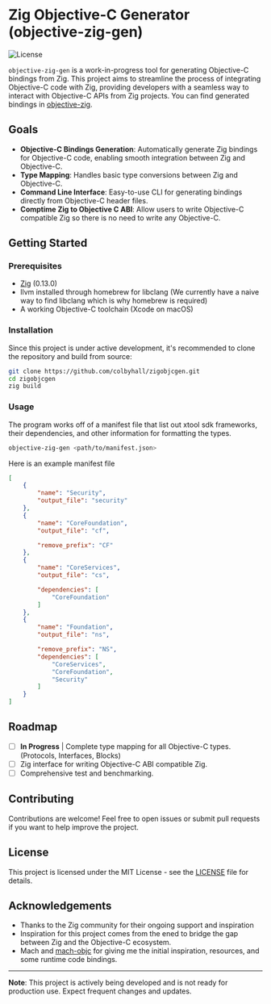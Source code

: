 # Zig Objective-C Generator (objective-zig-gen)

![License](https://img.shields.io/badge/license-MIT-blue.svg)

`objective-zig-gen` is a work-in-progress tool for generating Objective-C bindings from Zig. This project aims to streamline the process of integrating Objective-C code with Zig, providing developers with a seamless way to interact with Objective-C APIs from Zig projects. You can find generated bindings in [objective-zig](https://github.com/colbyhall/objective-zig).

## Goals

- **Objective-C Bindings Generation**: Automatically generate Zig bindings for Objective-C code, enabling smooth integration between Zig and Objective-C.
- **Type Mapping**: Handles basic type conversions between Zig and Objective-C.
- **Command Line Interface**: Easy-to-use CLI for generating bindings directly from Objective-C header files.
- **Comptime Zig to Objective C ABI**: Allow users to write Objective-C compatible Zig so there is no need to write any Objective-C.

## Getting Started

### Prerequisites

- [Zig](https://ziglang.org/) (0.13.0)
- llvm installed through homebrew for libclang (We currently have a naive way to find libclang which is why homebrew is required)
- A working Objective-C toolchain (Xcode on macOS)

### Installation

Since this project is under active development, it's recommended to clone the repository and build from source:

```bash
git clone https://github.com/colbyhall/zigobjcgen.git
cd zigobjcgen
zig build
```

### Usage

The program works off of a manifest file that list out xtool sdk frameworks, their dependencies, and other information for formatting the types.

```bash
objective-zig-gen <path/to/manifest.json>
```
Here is an example manifest file

```json
[
    {
        "name": "Security",
        "output_file": "security"
    },
    {
        "name": "CoreFoundation",
        "output_file": "cf",

        "remove_prefix": "CF"
    },
    {
        "name": "CoreServices",
        "output_file": "cs",

        "dependencies": [
            "CoreFoundation"
        ]
    },
    {
        "name": "Foundation",
        "output_file": "ns",

        "remove_prefix": "NS",
        "dependencies": [
            "CoreServices",
            "CoreFoundation",
            "Security"
        ]
    }
]
```

## Roadmap
- [ ] **In Progress** | Complete type mapping for all Objective-C types. (Protocols, Interfaces, Blocks)
- [ ] Zig interface for writing Objective-C ABI compatible Zig.
- [ ] Comprehensive test and benchmarking.

## Contributing
Contributions are welcome! Feel free to open issues or submit pull requests if you want to help improve the project.

## License
This project is licensed under the MIT License - see the [LICENSE](LICENSE) file for details.

## Acknowledgements
- Thanks to the Zig community for their ongoing support and inspiration
- Inspiration for this project comes from the ened to bridge the gap between Zig and the Objective-C ecosystem.
- Mach and [mach-objc](https://github.com/hexops/mach-objc) for giving me the initial inspiration, resources, and some runtime code bindings.

---

**Note**: This project is actively being developed and is not ready for production use. Expect frequent changes and updates.
